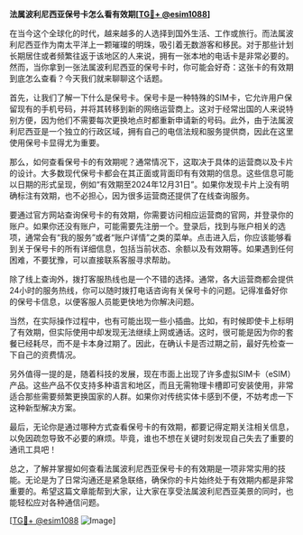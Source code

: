 **法属波利尼西亚保号卡怎么看有效期[[TG💪+ @esim1088](https://t.me/s/esim1088)]**

在当今这个全球化的时代，越来越多的人选择到国外生活、工作或旅行。而法属波利尼西亚作为南太平洋上一颗璀璨的明珠，吸引着无数游客和移民。对于那些计划长期居住或者频繁往返于该地区的人来说，拥有一张本地的电话卡是非常必要的。然而，当你拿到一张法属波利尼西亚的保号卡时，你可能会好奇：这张卡的有效期到底怎么查看？今天我们就来聊聊这个话题。

首先，让我们了解一下什么是保号卡。保号卡是一种特殊的SIM卡，它允许用户保留现有的手机号码，并将其转移到新的网络运营商上。这对于经常出国的人来说特别方便，因为他们不需要每次更换地点时都重新申请新的号码。此外，由于法属波利尼西亚是一个独立的行政区域，拥有自己的电信法规和服务提供商，因此在这里使用保号卡显得尤为重要。

那么，如何查看保号卡的有效期呢？通常情况下，这取决于具体的运营商以及卡片的设计。大多数现代保号卡都会在其正面或背面印有有效期的信息。这些信息可能以日期的形式呈现，例如“有效期至2024年12月31日”。如果你发现卡片上没有明确标注有效期，也不必担心，因为很多运营商还提供了在线查询服务。

要通过官方网站查询保号卡的有效期，你需要访问相应运营商的官网，并登录你的账户。如果你还没有账户，可能需要先注册一个。登录后，找到与账户相关的选项，通常会有“我的服务”或者“账户详情”之类的菜单。点击进入后，你应该能够看到关于保号卡的所有详细信息，包括当前状态、余额以及有效期等。如果遇到任何困难，不要犹豫，可以直接联系客服寻求帮助。

除了线上查询外，拨打客服热线也是一个不错的选择。通常，各大运营商都会提供24小时的服务热线，你可以随时拨打电话咨询有关保号卡的问题。记得准备好你的保号卡信息，以便客服人员能更快地为你解决问题。

当然，在实际操作过程中，也有可能出现一些小插曲。比如，有时候即使卡上标明了有效期，但实际使用中却发现无法继续上网或通话。这时，很可能是因为你的套餐已经耗尽，而不是卡本身过期了。因此，在确认卡是否过期之前，最好先检查一下自己的资费情况。

另外值得一提的是，随着科技的发展，现在市面上出现了许多虚拟SIM卡（eSIM）产品。这些产品不仅支持多种语言和地区，而且无需物理卡槽即可安装使用，非常适合那些需要频繁更换国家的人群。如果你对传统实体卡感到不便，不妨考虑一下这种新型解决方案。

最后，无论你是通过哪种方式查看保号卡的有效期，都要记得定期关注相关信息，以免因疏忽导致不必要的麻烦。毕竟，谁也不想在关键时刻发现自己失去了重要的通讯工具吧！

总之，了解并掌握如何查看法属波利尼西亚保号卡的有效期是一项非常实用的技能。无论是为了日常沟通还是紧急联络，确保你的卡片始终处于有效期内都是非常重要的。希望这篇文章能帮到大家，让大家在享受法属波利尼西亚美景的同时，也能轻松应对各种通信问题。

[[TG💪+ @esim1088](https://t.me/s/esim1088) ![Image](https://i.postimg.cc/4NQfJmqS/Snipaste-2025-05-13-00-14-12.png)]